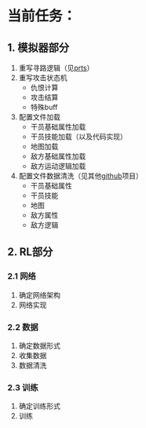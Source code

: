 # 当前任务：
## 1. 模拟器部分
1. 重写寻路逻辑（见[prts](https://prts.wiki/w/%E4%BD%9C%E6%88%98%E6%9C%BA%E5%88%B6#%E8%A1%8C%E5%8A%A8%E7%9A%84%E5%9F%BA%E6%9C%AC%E5%8E%9F%E7%90%86)）
2. 重写攻击状态机
    - 仇恨计算
    - 攻击结算
    - 特殊buff
3. 配置文件加载
    - 干员基础属性加载
    - 干员技能加载（以及代码实现）
    - 地图加载
    - 敌方基础属性加载
    - 敌方运动逻辑加载
4. 配置文件数据清洗（见其他[github](https://github.com/Kengxxiao/ArknightsGameData/tree/master/zh_CN/gamedata)项目）
    - 干员基础属性
    - 干员技能
    - 地图
    - 敌方属性
    - 敌方逻辑
## 2. RL部分
### 2.1 网络
1. 确定网络架构
2. 网络实现
### 2.2 数据
1. 确定数据形式
2. 收集数据
3. 数据清洗
### 2.3 训练
1. 确定训练形式
2. 训练
